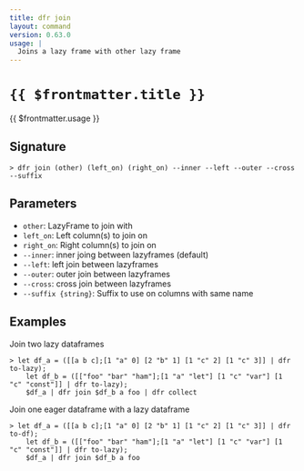 ```yaml
---
title: dfr join
layout: command
version: 0.63.0
usage: |
  Joins a lazy frame with other lazy frame
---
```


# `{{ $frontmatter.title }}`

<div style='white-space: pre-wrap;'>{{ $frontmatter.usage }}</div>

## Signature

```> dfr join (other) (left_on) (right_on) --inner --left --outer --cross --suffix```

## Parameters

 -  `other`: LazyFrame to join with
 -  `left_on`: Left column(s) to join on
 -  `right_on`: Right column(s) to join on
 -  `--inner`: inner joing between lazyframes (default)
 -  `--left`: left join between lazyframes
 -  `--outer`: outer join between lazyframes
 -  `--cross`: cross join between lazyframes
 -  `--suffix {string}`: Suffix to use on columns with same name

## Examples

Join two lazy dataframes
```shell
> let df_a = ([[a b c];[1 "a" 0] [2 "b" 1] [1 "c" 2] [1 "c" 3]] | dfr to-lazy);
    let df_b = ([["foo" "bar" "ham"];[1 "a" "let"] [1 "c" "var"] [1 "c" "const"]] | dfr to-lazy);
    $df_a | dfr join $df_b a foo | dfr collect
```

Join one eager dataframe with a lazy dataframe
```shell
> let df_a = ([[a b c];[1 "a" 0] [2 "b" 1] [1 "c" 2] [1 "c" 3]] | dfr to-df);
    let df_b = ([["foo" "bar" "ham"];[1 "a" "let"] [1 "c" "var"] [1 "c" "const"]] | dfr to-lazy);
    $df_a | dfr join $df_b a foo
```
